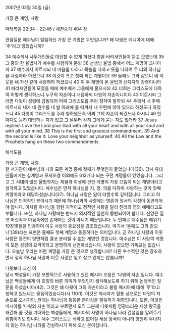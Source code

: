 2007년 03월 30일 (금)

가장 큰 계명, 사랑



마태복음 22:34 - 22:46 / 새찬송가 404 장


관찰질문 
예수님이 말씀하신 가장 큰 계명은 무엇입니까?
왜 다윗은 메시아에 대해 '주'라고 칭했습니까?

34 예수께서 사두개인들로 대답할 수 없게 하셨다 함을 바리새인들이 듣고 모였는데 35 그 중의 한 율법사가 예수를 시험하여 묻되 36 선생님 율법 중에서 어느 계명이 크니이까 37 예수께서 이르시되 네 마음을 다하고 목숨을 다하고 뜻을 다하여 주 너의 하나님을 사랑하라 하셨으니 38 이것이 크고 첫째 되는 계명이요 39 둘째도 그와 같으니 네 이웃을 네 자신 같이 사랑하라 하셨으니 40 이 두 계명이 온 율법과 선지자의 강령이니라 41 바리새인들이 모였을 때에 예수께서 그들에게 물으시되 42 너희는 그리스도에 대하여 어떻게 생각하느냐 누구의 자손이냐 대답하되 다윗의 자손이니이다 43 이르시되 그러면 다윗이 성령에 감동되어 어찌 그리스도를 주라 칭하여 말하되 44 주께서 내 주께 이르시되 내가 네 원수를 네 발 아래에 둘 때까지 내 우편에 앉아 있으라 하셨도다 하였느냐 45 다윗이 그리스도를 주라 칭하였은즉 어찌 그의 자손이 되겠느냐 하시니 46 한 마디도 능히 대답하는 자가 없고 그 날부터 감히 그에게 묻는 자도 없더라 
37 Jesus replied: Love the Lord your God with all your heart and with all your soul and with all your mind. 38 This is the first and greatest commandment. 39 And the second is like it: Love your neighbor as yourself. 40 All the Law and the Prophets hang on these two commandments.

해석도움





가장 큰 계명, 사랑  
한 서기관이 예수님께 나와 모든 계명 중에 첫째가 무엇인지 물었습니다(36). 당시 유대인들에게는 십계명과 모세오경 이외에도 613개나 되는 구전 계명들이 있었습니다. 그리고 그 시대의 많은 율법학자는 제물과 희생에 관한 계명이 가장 으뜸이 되는 계명이라고 생각하고 있었습니다. 예수님은 먼저 하나님을 지, 정, 의를 다하여 사랑하는 것이 첫째 계명이라고 대답하셨습니다(37). 하나님 사랑은 앎이 더할수록 깊어집니다. 그리고 하나님은 인격적인 분이시기 때문에 하나님과의 사랑에는 영혼과 정서의 각성이 동반되어야 합니다. 이처럼 하나님을 향한 지적이고 정적인 사랑을 달리 진리와 영의 예배라고도 부릅니다. 또한, 하나님 사랑에는 반드시 의지적인 실천이 동반되어야 합니다. 신앙은 결코 머릿속과 마음속에만 존재하는 것이 아니기 때문입니다. 두 번째로 예수님은 레위기 19장18절을 인용하여 이웃 사랑의 중요성을 강조했습니다. 여기서 ‘둘째도 그와 같으니’(39)라는 표현은 둘째도 첫째 계명과 동등하다는 의미입니다. 곧 하나님 사랑과 이웃 사랑은 동전의 양면처럼 결코 분리될 수 없는 계명인 것입니다. 예수님은 이 사랑의 계명이 모든 성경의 요약이라고 분명하게 선언하셨습니다. 사랑이 없으면 기독교는 없습니다. 오늘날 우리는 어떤 계명을 가장 큰 것으로 생각합니까? 다른 부수적인 것은 강조하면서 정작 하나님 사랑과 이웃 사랑은 잊고 살고 있지는 않습니까? 

다윗보다 크신 이  
당시 백성들이 가장 보편적으로 사용하고 있던 메시아 호칭은 ‘다윗의 자손’입니다. 예수님은 백성들에게 이 호칭의 바른 의미가 무엇인지 생각해보도록 하기 위해 논쟁적인 질문을 하셨습니다(42). 그것은 왜 다윗이 그의 자손이라고 불릴 메시아에 대해 ‘주’라고 칭하고 있느냐는 물음이었습니다(시 110:1). 이것은 메시아가 혈통 상으로는 다윗의 자손으로 오시지만, 원래는 하나님과 동등한 분이심을 말씀하기 위함입니다. 또한, 이것은 메시아를 ‘다윗의 자손’이라고 부르면서 오직 그분께 다윗처럼 영광스러운 세상 왕국을 재건해 줄 것을 기대하는 백성들에게, 메시아의 사명이 하나님 나라 건설임을 알려주기 위함이기도 합니다. 예수 그리스도는 쇠하고 없어질 세상 왕국이 아니라 영원히 무너지지 않는 하나님 나라를 건설하시기 위해 오신 분이십니다.